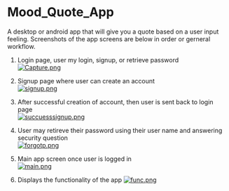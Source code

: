 # Mood_Quote_App
A desktop or android app that will give you a quote based on a user input feeling. Screenshots of the app screens are below in order or gerneral workflow.  


1) Login page, user my login, signup, or retrieve password\
[![Capture.png](https://i.postimg.cc/GmYL4P8C/Capture.png)](https://postimg.cc/yD145ZyQ)

 
2) Signup page where user can create an account\
[![signup.png](https://i.postimg.cc/4d8ZDBMz/signup.png)](https://postimg.cc/xJbWHy9C)


3) After successful creation of account, then user is sent back to login page\
[![succuesssignup.png](https://i.postimg.cc/GtHrdvw6/succuesssignup.png)](https://postimg.cc/y342TgNT)


4) User may retireve their password using their user name and answering security question\
[![forgotp.png](https://i.postimg.cc/d0Yqr7rT/forgotp.png)](https://postimg.cc/Mn928psW)


5) Main app screen once user is logged in\
[![main.png](https://i.postimg.cc/rmyMZvhV/main.png)](https://postimg.cc/1gdkfYh2)


6) Displays the functionality of the app
[![func.png](https://i.postimg.cc/3wF3BKFf/func.png)](https://postimg.cc/wt3KxYPD)
